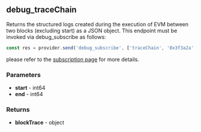## debug_traceChain
Returns the structured logs created during the execution of EVM between two blocks (excluding start) as a JSON object. This endpoint must be invoked via debug_subscribe as follows:
```javascript
const res = provider.send('debug_subscribe', ['traceChain', '0x3f3a2a', '0x3f3a2b'])`
```
please refer to the [subscription page](https://geth.ethereum.org/docs/interacting-with-geth/rpc/pubsub) for more details.

### Parameters
- **start** - int64
- **end** - int64

### Returns
- **blockTrace** - object